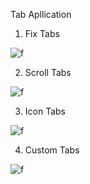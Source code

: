 Tab Apllication

1. Fix Tabs

![f](https://i.stack.imgur.com/O4Zr9.png)


2. Scroll Tabs

![f](https://i.stack.imgur.com/Mkvuv.png)

3. Icon Tabs

![f](https://i.stack.imgur.com/Bkkmp.png)

4. Custom Tabs

![f](https://i.stack.imgur.com/fo1Yj.png)
